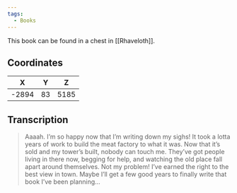 ```yaml
---
tags:
  - Books
---
```


This book can be found in a chest in [[Rhaveloth]].

## Coordinates
| **X** | **Y** | **Z** |
| :---: | :---: | :---: |
| -2894 |  83   | 5185  |

## Transcription
> Aaaah. I’m so happy now that I’m writing down my sighs! It took a lotta years of work to build the meat factory to what it was.
Now that it’s sold and my tower’s built, nobody can touch me. They’ve got people living in there now, begging for help, and watching the old place
fall apart around themselves. Not my problem! I’ve earned the right to the best view in town. Maybe I’ll get a few good years to finally write that book I’ve been planning…

